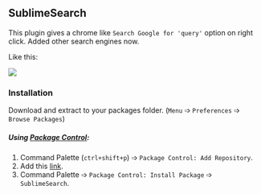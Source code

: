 ## SublimeSearch
This plugin gives a chrome like `Search Google for 'query'` option on right click.
Added other search engines now.

Like this:

![](http://i.imgur.com/7JMfKqI.png)

### Installation
Download and extract to your packages folder. (`Menu` &#10153; `Preferences` &#10153; `Browse Packages`)

##### Using [Package Control](https://packagecontrol.io/installation):
1. Command Palette (`ctrl+shift+p`) &#10153; `Package Control: Add Repository`.
2. Add this [link](https://github.com/krikx/SublimeSearch).
3. Command Palette &#10153; `Package Control: Install Package` &#10153; `SublimeSearch`.
